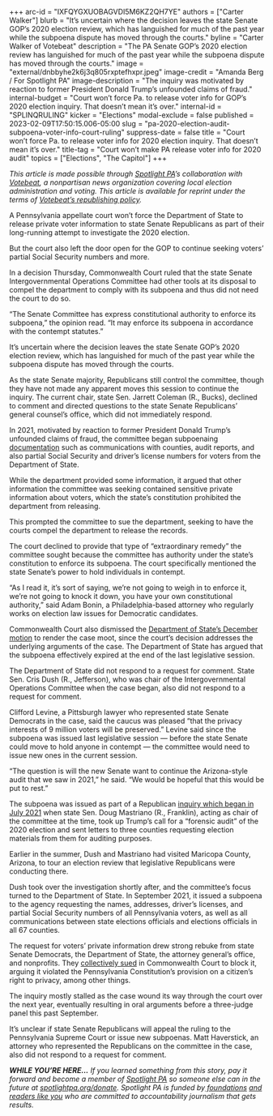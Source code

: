 +++
arc-id = "IXFQYGXUOBAGVDI5M6KZ2QH7YE"
authors = ["Carter Walker"]
blurb = "It’s uncertain where the decision leaves the state Senate GOP’s 2020 election review, which has languished for much of the past year while the subpoena dispute has moved through the courts."
byline = "Carter Walker of Votebeat"
description = "The PA Senate GOP’s 2020 election review has languished for much of the past year while the subpoena dispute has moved through the courts."
image = "external/dnbbyhe2k6j3q805rxptefhxpr.jpeg"
image-credit = "Amanda Berg / For Spotlight PA"
image-description = "The inquiry was motivated by reaction to former President Donald Trump’s unfounded claims of fraud."
internal-budget = "Court won’t force Pa. to release voter info for GOP’s 2020 election inquiry. That doesn’t mean it’s over."
internal-id = "SPLINQRULING"
kicker = "Elections"
modal-exclude = false
published = 2023-02-09T17:50:15.006-05:00
slug = "pa-2020-election-audit-subpoena-voter-info-court-ruling"
suppress-date = false
title = "Court won’t force Pa. to release voter info for 2020 election inquiry. That doesn’t mean it’s over."
title-tag = "Court won’t make PA release voter info for 2020 audit"
topics = ["Elections", "The Capitol"]
+++

<i>This article is made possible through </i><a href="https://www.spotlightpa.org/"><i>Spotlight PA</i></a><i>’s collaboration with </i><a href="https://www.votebeat.org/"><i>Votebeat</i></a><i>, a nonpartisan news organization covering local election administration and voting. This article is available for reprint under the terms of </i><a href="https://www.votebeat.org/pages/republishing"><i>Votebeat’s republishing policy</i></a><i>.</i>

A Pennsylvania appellate court won’t force the Department of State to release private voter information to state Senate Republicans as part of their long-running attempt to investigate the 2020 election.

But the court also left the door open for the GOP to continue seeking voters’ partial Social Security numbers and more. 

In a decision Thursday, Commonwealth Court ruled that the state Senate Intergovernmental Operations Committee had other tools at its disposal to compel the department to comply with its subpoena and thus did not need the court to do so.

“The Senate Committee has express constitutional authority to enforce its subpoena,” the opinion read. “It may enforce its subpoena in accordance with the contempt statutes.”

<script src="https://www.spotlightpa.org/embed.js" async></script><div data-spl-embed-version="1" data-spl-src="https://www.spotlightpa.org/embeds/newsletter/"></div>


It’s uncertain where the decision leaves the state Senate GOP’s 2020 election review, which has languished for much of the past year while the subpoena dispute has moved through the courts. 

As the state Senate majority, Republicans still control the committee, though they have not made any apparent moves this session to continue the inquiry. The current chair, state Sen. Jarrett Coleman (R., Bucks), declined to comment and directed questions to the state Senate Republicans’ general counsel’s office, which did not immediately respond.

In 2021, motivated by reaction to former President Donald Trump’s unfounded claims of fraud, the committee began subpoenaing <a href="https://paelectioninvestigation.com/wp-content/uploads/sites/110/2021/09/Intergovernmental-Operations-Requested-Document-List.pdf">documentation</a> such as communications with counties, audit reports, and also partial Social Security and driver’s license numbers for voters from the Department of State. 

While the department provided some information, it argued that other information the committee was seeking contained sensitive private information about voters, which the state’s constitution prohibited the department from releasing.

This prompted the committee to sue the department, seeking to have the courts compel the department to release the records.

The court declined to provide that type of “extraordinary remedy” the committee sought because the committee has authority under the state’s constitution to enforce its subpoena. The court specifically mentioned the state Senate’s power to hold individuals in contempt.

“As I read it, it’s sort of saying, we’re not going to weigh in to enforce it, we’re not going to knock it down, you have your own constitutional authority,” said Adam Bonin, a Philadelphia-based attorney who regularly works on election law issues for Democratic candidates.

Commonwealth Court also dismissed the <a href="https://www.spotlightpa.org/news/2022/12/election-2020-audit-subpoena-doug-mastriano-tom-wolf/">Department of State’s December motion</a> to render the case moot, since the court’s decision addresses the underlying arguments of the case. The Department of State has argued that the subpoena effectively expired at the end of the last legislative session.

The Department of State did not respond to a request for comment. State Sen. Cris Dush (R., Jefferson), who was chair of the Intergovernmental Operations Committee when the case began, also did not respond to a request for comment.

Clifford Levine, a Pittsburgh lawyer who represented state Senate Democrats in the case, said the caucus was pleased “that the privacy interests of 9 million voters will be preserved.” Levine said since the subpoena was issued last legislative session — before the state Senate could move to hold anyone in contempt — the committee would need to issue new ones in the current session.

“The question is will the new Senate want to continue the Arizona-style audit that we saw in 2021,” he said. “We would be hopeful that this would be put to rest.”

The subpoena was issued as part of a Republican <a href="https://www.spotlightpa.org/news/2021/08/pa-forensic-audit-explainer-2020-election-mastriano-corman/">inquiry which began in July 2021</a> when state Sen. Doug Mastriano (R., Franklin), acting as chair of the committee at the time, took up Trump’s call for a “forensic audit” of the 2020 election and sent letters to three counties requesting election materials from them for auditing purposes.

Earlier in the summer, Dush and Mastriano had visited Maricopa County, Arizona, to tour an election review that legislative Republicans were conducting there.

<script src="https://www.spotlightpa.org/embed.js" async></script><div data-spl-embed-version="1" data-spl-src="https://www.spotlightpa.org/embeds/donate/"></div>


Dush took over the investigation shortly after, and the committee’s focus turned to the Department of State. In September 2021, it issued a subpoena to the agency requesting the names, addresses, driver’s licenses, and partial Social Security numbers of all Pennsylvania voters, as well as all communications between state elections officials and elections officials in all 67 counties.

The request for voters’ private information drew strong rebuke from state Senate Democrats, the Department of State, the attorney general’s office, and nonprofits. They <a href="https://www.spotlightpa.org/news/2021/09/pa-election-audit-subpoena-shapiro-lawsuit/">collectively sued</a> in Commonwealth Court to block it, arguing it violated the Pennsylvania Constitution’s provision on a citizen’s right to privacy, among other things.

The inquiry mostly stalled as the case wound its way through the court over the next year, eventually resulting in oral arguments before a three-judge panel this past September.

It’s unclear if state Senate Republicans will appeal the ruling to the Pennsylvania Supreme Court or issue new subpoenas. Matt Haverstick, an attorney who represented the Republicans on the committee in the case, also did not respond to a request for comment.

<i><b>WHILE YOU’RE HERE...</b></i><i> If you learned something from this story, pay it forward and become a member of </i><a href="https://www.spotlightpa.org/"><i>Spotlight PA</i></a><i> so someone else can in the future at </i><a href="https://www.spotlightpa.org/donate"><i>spotlightpa.org/donate</i></a><i>. Spotlight PA is funded by</i><a href="https://www.spotlightpa.org/support"><i> foundations</i></a><i> </i><a href="https://www.spotlightpa.org/support"><i>and readers like you</i></a><i> who are committed to accountability journalism that gets results.</i>
